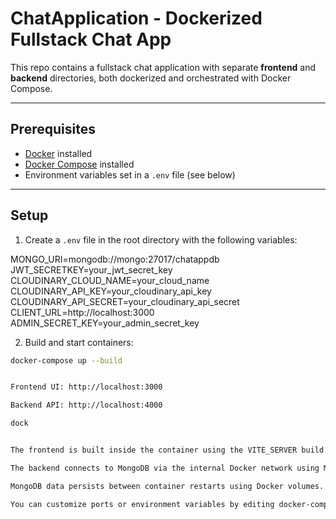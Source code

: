 # ChatApplication - Dockerized Fullstack Chat App

This repo contains a fullstack chat application with separate **frontend** and **backend** directories, both dockerized and orchestrated with Docker Compose.

---

## Prerequisites

- [Docker](https://docs.docker.com/get-docker/) installed
- [Docker Compose](https://docs.docker.com/compose/install/) installed
- Environment variables set in a `.env` file (see below)

---

## Setup

1. Create a `.env` file in the root directory with the following variables:

MONGO_URI=mongodb://mongo:27017/chatappdb
JWT_SECRETKEY=your_jwt_secret_key
CLOUDINARY_CLOUD_NAME=your_cloud_name
CLOUDINARY_API_KEY=your_cloudinary_api_key
CLOUDINARY_API_SECRET=your_cloudinary_api_secret
CLIENT_URL=http://localhost:3000
ADMIN_SECRET_KEY=your_admin_secret_key 


2. Build and start containers:

```bash
docker-compose up --build


Frontend UI: http://localhost:3000

Backend API: http://localhost:4000

dock


The frontend is built inside the container using the VITE_SERVER build argument to point API calls to the backend service (http://backend:4000 internally).

The backend connects to MongoDB via the internal Docker network using MONGO_URI.

MongoDB data persists between container restarts using Docker volumes.

You can customize ports or environment variables by editing docker-compose.yml and .env.